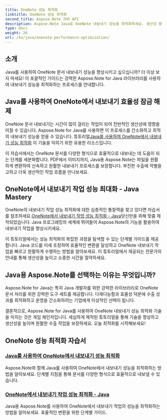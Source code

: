 ```yaml
---
title: OneNote 성능 최적화
linktitle: OneNote 성능 최적화
second_title: Aspose.Note 자바 API
description: Aspose.Note Java로 OneNote 내보내기 성능을 최적화하세요. 생산성 향상을 위한 단계별 지침을 통해 효율적인 문서를 다양한 형식으로 변환하는 방법을 알아보세요.
type: docs
weight: 26
url: /ko/java/onenote-performance-optimization/
---
```


## 소개

Java를 사용하여 OneNote 문서 내보내기 성능을 향상시키고 싶으십니까? 더 이상 보지 마세요! 이 포괄적인 가이드는 강력한 Aspose.Note for Java 라이브러리를 사용하여 내보내기 성능을 최적화하는 프로세스를 안내합니다.

## Java를 사용하여 OneNote에서 내보내기 효율성 잠금 해제

 OneNote 문서 내보내기는 시간이 많이 걸리는 작업이 되어 전반적인 생산성에 영향을 미칠 수 있습니다. Aspose.Note for Java를 사용하면 이 프로세스를 간소화하고 최적의 내보내기 성능을 얻을 수 있습니다. 튜토리얼[Java를 사용하여 OneNote에서 내보내기 성능 최적화](./optimize-export-performance/) 이 기술을 익히기 위한 유용한 리소스입니다.

이 자습서에서는 OneNote 문서를 다양한 형식으로 효율적으로 내보내는 데 도움이 되는 단계를 세분화합니다. PDF에서 이미지까지, Java용 Aspose.Note는 파일을 원활하게 변환하여 신속하고 원활한 내보내기 프로세스를 보장합니다. 부진한 수출에 작별을 고하고 더욱 생산적인 작업 흐름을 만나보세요.

## OneNote에서 내보내기 작업 성능 최대화 - Java Mastery

 OneNote의 내보내기 작업 성능 최적화에 대한 심층적인 통찰력을 찾고 있다면 자습서를 참조하세요.[OneNote에서 내보내기 작업 성능 최적화 - Java](./optimize-performance-consequent-export/)당신만을 위해 맞춤 제작되었습니다. Java 프로그래밍의 세계에 뛰어들어 Aspose.Note의 기능을 활용하여 내보내기 작업을 향상시키세요.

이 튜토리얼에서는 성능 최적화의 복잡한 과정을 탐색할 수 있는 단계별 가이드를 제공합니다. Java 코드를 미세 조정하여 효율적인 변환을 달성하고 OneNote 내보내기 작업을 빠르고 원활하게 수행하는 방법을 알아보세요. 이 튜토리얼에서 제공되는 전문가의 안내를 통해 생산성을 높이고 소중한 시간을 절약하세요.

## Java용 Aspose.Note를 선택하는 이유는 무엇입니까?

Aspose.Note for Java는 특히 Java 개발자를 위한 강력한 라이브러리로 OneNote 문서 처리를 위한 강력한 도구 세트를 제공합니다. 다재다능함과 효율성 덕분에 수출 성과를 최적화하고 운영을 간소화하려는 기업에게 이상적인 선택이 됩니다.

결론적으로, Aspose.Note for Java를 사용하여 OneNote 내보내기 성능 최적화 기술을 익히는 것은 게임 체인저입니다. 세심하게 제작된 튜토리얼을 통해 기술을 향상하고 생산성을 높이며 원활한 수출 작업을 보장하세요. 오늘 최적화를 시작해보세요!
## OneNote 성능 최적화 자습서
### [Java를 사용하여 OneNote에서 내보내기 성능 최적화](./optimize-export-performance/)
Aspose.Note와 함께 Java를 사용하여 OneNote에서 내보내기 성능을 최적화하는 방법을 알아보세요. 단계별 지침을 통해 문서를 다양한 형식으로 효율적으로 내보낼 수 있습니다.
### [OneNote에서 내보내기 작업 성능 최적화 - Java](./optimize-performance-consequent-export/)
Java용 Aspose.Note를 사용하여 OneNote에서 내보내기 작업의 성능을 최적화하는 방법을 알아보세요. 효율적인 변환을 위한 단계별 가이드.